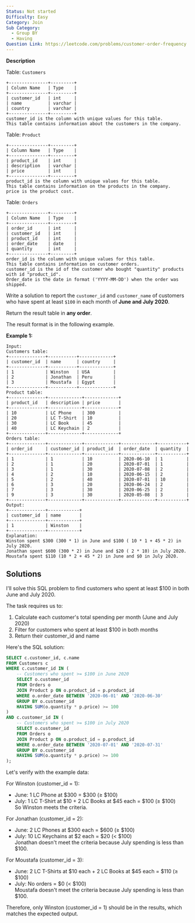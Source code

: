 ```yaml
---
Status: Not started
Difficulty: Easy
Category: Join
Sub Category:
  - Group BY
  - Having
Question Link: https://leetcode.com/problems/customer-order-frequency
---
```

**Description**

Table: `Customers`

```Plain
+---------------+---------+
| Column Name   | Type    |
+---------------+---------+
| customer_id   | int     |
| name          | varchar |
| country       | varchar |
+---------------+---------+
customer_id is the column with unique values for this table.
This table contains information about the customers in the company.
```

Table: `Product`

```Plain
+---------------+---------+
| Column Name   | Type    |
+---------------+---------+
| product_id    | int     |
| description   | varchar |
| price         | int     |
+---------------+---------+
product_id is the column with unique values for this table.
This table contains information on the products in the company.
price is the product cost.
```

Table: `Orders`

```Plain
+---------------+---------+
| Column Name   | Type    |
+---------------+---------+
| order_id      | int     |
| customer_id   | int     |
| product_id    | int     |
| order_date    | date    |
| quantity      | int     |
+---------------+---------+
order_id is the column with unique values for this table.
This table contains information on customer orders.
customer_id is the id of the customer who bought "quantity" products with id "product_id".
Order_date is the date in format ('YYYY-MM-DD') when the order was shipped.
```

Write a solution to report the `customer_id` and `customer_name` of customers who have spent at least `$100` in each month of **June and July 2020**.

Return the result table in **any order**.

The result format is in the following example.

**Example 1:**

```Plain
Input:
Customers table:
+--------------+-----------+-------------+
| customer_id  | name      | country     |
+--------------+-----------+-------------+
| 1            | Winston   | USA         |
| 2            | Jonathan  | Peru        |
| 3            | Moustafa  | Egypt       |
+--------------+-----------+-------------+
Product table:
+--------------+-------------+-------------+
| product_id   | description | price       |
+--------------+-------------+-------------+
| 10           | LC Phone    | 300         |
| 20           | LC T-Shirt  | 10          |
| 30           | LC Book     | 45          |
| 40           | LC Keychain | 2           |
+--------------+-------------+-------------+
Orders table:
+--------------+-------------+-------------+-------------+-----------+
| order_id     | customer_id | product_id  | order_date  | quantity  |
+--------------+-------------+-------------+-------------+-----------+
| 1            | 1           | 10          | 2020-06-10  | 1         |
| 2            | 1           | 20          | 2020-07-01  | 1         |
| 3            | 1           | 30          | 2020-07-08  | 2         |
| 4            | 2           | 10          | 2020-06-15  | 2         |
| 5            | 2           | 40          | 2020-07-01  | 10        |
| 6            | 3           | 20          | 2020-06-24  | 2         |
| 7            | 3           | 30          | 2020-06-25  | 2         |
| 9            | 3           | 30          | 2020-05-08  | 3         |
+--------------+-------------+-------------+-------------+-----------+
Output:
+--------------+------------+
| customer_id  | name       |
+--------------+------------+
| 1            | Winston    |
+--------------+------------+
Explanation:
Winston spent $300 (300 * 1) in June and $100 ( 10 * 1 + 45 * 2) in July 2020.
Jonathan spent $600 (300 * 2) in June and $20 ( 2 * 10) in July 2020.
Moustafa spent $110 (10 * 2 + 45 * 2) in June and $0 in July 2020.
```

## Solutions

I'll solve this SQL problem to find customers who spent at least $100 in both June and July 2020.

The task requires us to:

1. Calculate each customer's total spending per month (June and July 2020)
2. Filter for customers who spent at least $100 in both months
3. Return their customer_id and name

Here's the SQL solution:

```SQL
SELECT c.customer_id, c.name
FROM Customers c
WHERE c.customer_id IN (
    -- Customers who spent >= $100 in June 2020
    SELECT o.customer_id
    FROM Orders o
    JOIN Product p ON o.product_id = p.product_id
    WHERE o.order_date BETWEEN '2020-06-01' AND '2020-06-30'
    GROUP BY o.customer_id
    HAVING SUM(o.quantity * p.price) >= 100
)
AND c.customer_id IN (
    -- Customers who spent >= $100 in July 2020
    SELECT o.customer_id
    FROM Orders o
    JOIN Product p ON o.product_id = p.product_id
    WHERE o.order_date BETWEEN '2020-07-01' AND '2020-07-31'
    GROUP BY o.customer_id
    HAVING SUM(o.quantity * p.price) >= 100
);
```

Let's verify with the example data:

For Winston (customer_id = 1):

- June: 1 LC Phone at $300 = $300 (≥ $100)
- July: 1 LC T-Shirt at $10 + 2 LC Books at $45 each = $100 (≥ $100)  
    So Winston meets the criteria.  
    

For Jonathan (customer_id = 2):

- June: 2 LC Phones at $300 each = $600 (≥ $100)
- July: 10 LC Keychains at $2 each = $20 (< $100)  
    Jonathan doesn't meet the criteria because July spending is less than $100.  
    

For Moustafa (customer_id = 3):

- June: 2 LC T-Shirts at $10 each + 2 LC Books at $45 each = $110 (≥ $100)
- July: No orders = $0 (< $100)  
    Moustafa doesn't meet the criteria because July spending is less than $100.  
    

Therefore, only Winston (customer_id = 1) should be in the results, which matches the expected output.